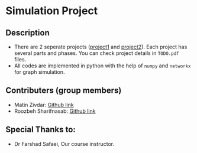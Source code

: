 # Simulation Project

## Description 
+ There are 2 seperate projects ([project1](https://github.com/rsharifnasab/sbu_simulation_project/tree/main/proj1) and [project2](https://github.com/rsharifnasab/sbu_simulation_project/tree/main/proj2)). Each project has several parts and phases. You can check project details in `TODO.pdf` files.
+ All codes are implemented in python with the help of `numpy` and `networkx` for graph simulation.


## Contributers (group members)
+ Matin Zivdar: [Github link](https://github.com/zivdar001matin)
+ Roozbeh Sharifnasab: [Github link](https://github.com/rsharifnasab)

## Special Thanks to: 
+ Dr Farshad Safaei, Our course instructor.
